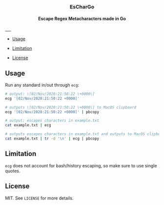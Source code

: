 <div align="center">
  <h3 align="center">EsCharGo</h3>
  <h4 align="center">Escape Regex Metacharacters made in Go</h3>
</div>
___

* [Usage](#usage)

* [Limitation](#limitation)

* [License](#license)

## Usage

Run any standard in/out through `ecg`:

```bash
# output: \[02/Nov/2020:21:50:22 \+0000\]
ecg '[02/Nov/2020:21:50:22 +0000]'

# outputs \[02/Nov/2020:21:50:22 \+0000\] to MacOS clipboard
ecg '[02/Nov/2020:21:50:22 +0000]' | pbcopy

# output: escapes characters in example.txt
cat example.txt | ecg

# outputs escapes characters in example.txt and outputs to MacOS clipboard
cat example.txt | tr -d '\n' | ecg | pbcopy
```

## Limitation

`ecg` does not account for bash/history escaping, so make sure to use single quotes.

## License

MIT. See `LICENSE` for more details.
